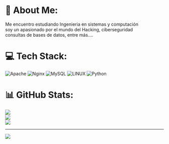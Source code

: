 # 💫 About Me:
Me encuentro estudiando Ingenieria en sistemas y computación<br>soy un apasionado por el mundo del Hacking, ciberseguridad<br>consultas de bases de datos, entre más....<br>


# 💻 Tech Stack:
![Apache](https://img.shields.io/badge/apache-%23D42029.svg?style=for-the-badge&logo=apache&logoColor=white) ![Nginx](https://img.shields.io/badge/nginx-%23009639.svg?style=for-the-badge&logo=nginx&logoColor=white) ![MySQL](https://img.shields.io/badge/mysql-%2300f.svg?style=for-the-badge&logo=mysql&logoColor=white) ![LINUX](https://img.shields.io/badge/Linux-FCC624?style=for-the-badge&logo=linux&logoColor=black) ![Python](https://img.shields.io/badge/python-3670A0?style=for-the-badge&logo=python&logoColor=ffdd54)
# 📊 GitHub Stats:
![](https://github-readme-stats.vercel.app/api?username=RodrigoDCP&theme=blue-green&hide_border=true&include_all_commits=true&count_private=false)<br/>
![](https://github-readme-streak-stats.herokuapp.com/?user=RodrigoDCP&theme=blue-green&hide_border=true)<br/>
![](https://github-readme-stats.vercel.app/api/top-langs/?username=RodrigoDCP&theme=blue-green&hide_border=true&include_all_commits=true&count_private=false&layout=compact)

---
[![](https://visitcount.itsvg.in/api?id=RodrigoDCP&icon=5&color=0)](https://visitcount.itsvg.in)

<!-- Proudly created with GPRM ( https://gprm.itsvg.in ) -->
